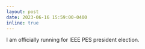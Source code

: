 ```yaml
---
layout: post
date: 2023-06-16 15:59:00-0400
inline: true
---
```


I am officially running for IEEE PES president election.